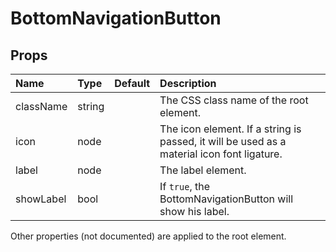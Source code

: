 BottomNavigationButton
======================



Props
-----


| Name | Type | Default | Description |
|:-----|:-----|:-----|:-----|
| className | string |  |  The CSS class name of the root element. |
| icon | node |  |  The icon element. If a string is passed, it will be used as a material icon font ligature. |
| label | node |  |  The label element. |
| showLabel | bool |  |  If `true`, the BottomNavigationButton will show his label. |

Other properties (not documented) are applied to the root element.
